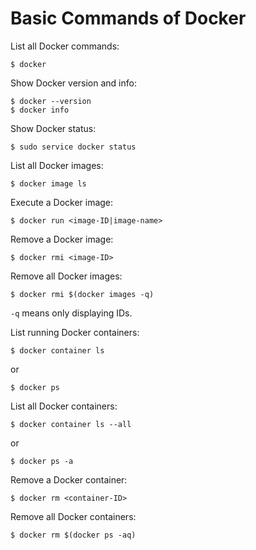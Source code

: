 # Basic Commands of Docker

List all Docker commands:

```console
$ docker
```

Show Docker version and info:

```console
$ docker --version
$ docker info
```

Show Docker status:

```console
$ sudo service docker status
```

List all Docker images:

```console
$ docker image ls
```

Execute a Docker image:

```console
$ docker run <image-ID|image-name>
```

Remove a Docker image:

```console
$ docker rmi <image-ID>
```

Remove all Docker images:

```console
$ docker rmi $(docker images -q)
```

`-q` means only displaying IDs.

List running Docker containers:

```console
$ docker container ls
```

or

```console
$ docker ps
```

List all Docker containers:

```console
$ docker container ls --all
```

or

```console
$ docker ps -a
```

Remove a Docker container:

```console
$ docker rm <container-ID>
```

Remove all Docker containers:

```console
$ docker rm $(docker ps -aq)
```
